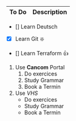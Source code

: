 To Do | Description
-|-
- [] Learn Deutsch 
- [x] Learn Git :sparkle:
- [] Learn Terraform :thumbsup:

1. Use **Cancom** Portal
    1. Do exercices
    2. Study Grammar
    3. Book a Termin
2. Use _VHS_
    - Do exercices
    - Study Grammar
    - Book a Termin